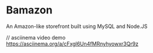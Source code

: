 # Bamazon
An Amazon-like storefront built using MySQL and Node.JS

// asciinema video demo
https://asciinema.org/a/cFxgl6Un4fMRnyhyowxr3Qr9z


